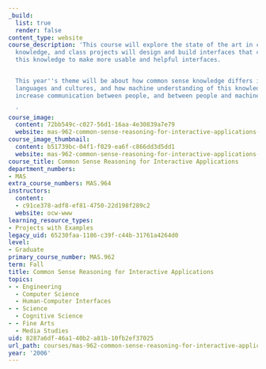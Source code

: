 ```yaml
---
_build:
  list: true
  render: false
content_type: website
course_description: 'This course will explore the state of the art in common sense
  knowledge, and class projects will design and build interfaces that can exploit
  this knowledge to make more usable and helpful interfaces.


  This year''s theme will be about how common sense knowledge differs in different
  languages and cultures, and how machine understanding of this knowledge can help
  increase communication between people, and between people and machines.

  '
course_image:
  content: 72bb549c-c027-56d1-16aa-4e30839a7e79
  website: mas-962-common-sense-reasoning-for-interactive-applications-fall-2006
course_image_thumbnail:
  content: b51739bc-04f1-f029-ea6f-c866dd3d5dd1
  website: mas-962-common-sense-reasoning-for-interactive-applications-fall-2006
course_title: Common Sense Reasoning for Interactive Applications
department_numbers:
- MAS
extra_course_numbers: MAS.964
instructors:
  content:
  - c91ce378-adf8-ef81-4750-22d198f289c2
  website: ocw-www
learning_resource_types:
- Projects with Examples
legacy_uid: 65230faa-1186-c39f-c44b-31761a4264d0
level:
- Graduate
primary_course_number: MAS.962
term: Fall
title: Common Sense Reasoning for Interactive Applications
topics:
- - Engineering
  - Computer Science
  - Human-Computer Interfaces
- - Science
  - Cognitive Science
- - Fine Arts
  - Media Studies
uid: 8287a6df-46a1-40b2-a81b-10fb2ef37025
url_path: courses/mas-962-common-sense-reasoning-for-interactive-applications-fall-2006
year: '2006'
---
```

